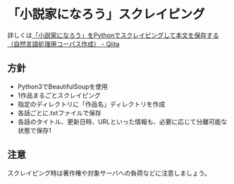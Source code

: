 # 「小説家になろう」スクレイピング
詳しくは[「小説家になろう」をPythonでスクレイピングして本文を保存する（自然言語処理用コーパス作成） - Qiita](https://qiita.com/kokokocococo555/items/8a750cc588c45782d2c2)
## 方針
- Python3でBeautifulSoupを使用
- 1作品まるごとスクレイピング
- 指定のディレクトリに「作品名」ディレクトリを作成
- 各話ごとに.txtファイルで保存
- 各話のタイトル、更新日時、URLといった情報も、必要に応じて分離可能な状態で保存1
## 注意
スクレイピング時は著作権や対象サーバへの負荷などに注意しましょう。

